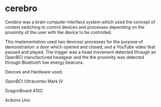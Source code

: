 # cerebro
Cerebro was a brain computer interface system which used the concept of context switching to control devices and processes depending on the proximity of the user with the device to be controlled. 

This implementation used two devices/ processes for the purpose of demonstration: a door which opened and closed, and a YouTube video that paused and played. The trigger was a head movement detected through an OpenBCI manufactured headgear and the the proximity was detected through Bluetooth low energy beacons.

Devices and Hardware used:

OpenBCI Ultracortex Mark IV

DragonBoard 410C

Arduino Uno
